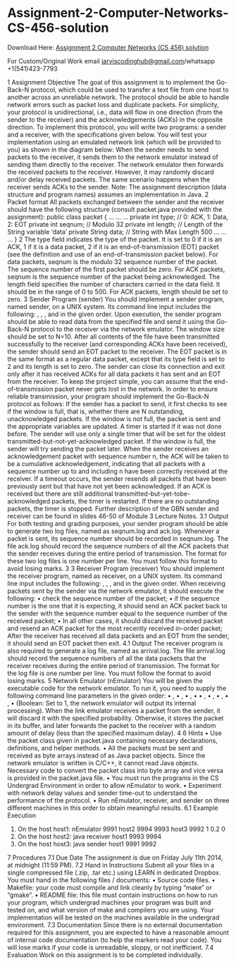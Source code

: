 # Assignment-2-Computer-Networks-CS-456-solution

Download Here: [Assignment 2 Computer Networks (CS 456) solution](https://jarviscodinghub.com/assignment/assignment-2-computernetworkscs-456-solution/)

For Custom/Original Work email jarviscodinghub@gmail.com/whatsapp +1(541)423-7793

1 Assignment Objective
The goal of this assignment is to implement the Go-Back-N protocol, which could be used to transfer a
text file from one host to another across an unreliable network. The protocol should be able to handle
network errors such as packet loss and duplicate packets. For simplicity, your protocol is unidirectional,
i.e., data will flow in one direction (from the sender to the receiver) and the acknowledgements (ACKs)
in the opposite direction. To implement this protocol, you will write two programs: a sender and a
receiver, with the specifications given below. You will test your implementation using an emulated
network link (which will be provided to you) as shown in the diagram below:
When the sender needs to send packets to the receiver, it sends them to the network emulator instead
of sending them directly to the receiver. The network emulator then forwards the received packets to
the receiver. However, it may randomly discard and/or delay received packets. The same scenario
happens when the receiver sends ACKs to the sender.
Note: The assignment description (data structure and program names) assumes an implementation in
Java.
2 Packet format
All packets exchanged between the sender and the receiver should have the following structure (consult
packet.java provided with the assignment):
public class packet {
… … …
private int type; // 0: ACK, 1: Data, 2: EOT
private int seqnum; // Modulo 32
private int length; // Length of the String variable ‘data’
private String data; // String with Max Length 500
… … …
}
2
The type field indicates the type of the packet. It is set to 0 if it is an ACK, 1 if it is a data packet, 2 if it is
an end-of-transmission (EOT) packet (see the definition and use of an end-of-transmission packet
below). For data packets, seqnum is the modulo 32 sequence number of the packet. The sequence
number of the first packet should be zero. For ACK packets, seqnum is the sequence number of the
packet being acknowledged. The length field specifies the number of characters carried in the data
field. It should be in the range of 0 to 500. For ACK packets, length should be set to zero.
3 Sender Program (sender)
You should implement a sender program, named sender, on a UNIX system. Its command line input
includes the following: , , , and in the given order.
Upon execution, the sender program should be able to read data from the specified file and send it
using the Go-Back-N protocol to the receiver via the network emulator. The window size should be set to
N=10. After all contents of the file have been transmitted successfully to the receiver (and
corresponding ACKs have been received), the sender should send an EOT packet to the receiver. The
EOT packet is in the same format as a regular data packet, except that its type field is set to 2 and its
length is set to zero. The sender can close its connection and exit only after it has received ACKs for all
data packets it has sent and an EOT from the receiver. To keep the project simple, you can assume that
the end-of-transmission packet never gets lost in the network.
In order to ensure reliable transmission, your program should implement the Go-Back-N protocol as
follows:
If the sender has a packet to send, it first checks to see if the window is full, that is, whether
there are N outstanding, unacknowledged packets. If the window is not full, the packet is sent and the
appropriate variables are updated. A timer is started if it was not done before. The sender will use only a
single timer that will be set for the oldest transmitted-but-not-yet-acknowledged packet. If the window
is full, the sender will try sending the packet later. When the sender receives an acknowledgement
packet with sequence number n, the ACK will be taken to be a cumulative acknowledgement, indicating
that all packets with a sequence number up to and including n have been correctly received at the
receiver. If a timeout occurs, the sender resends all packets that have been previously sent but that have
not yet been acknowledged. If an ACK is received but there are still additional transmitted-but-yet-tobe-acknowledged packets, the timer is restarted. If there are no outstanding packets, the timer is
stopped. Further description of the GBN sender and receiver can be found in slides 46-50 of Module 3
Lecture Notes.
3.1 Output
For both testing and grading purposes, your sender program should be able to generate two log files,
named as seqnum.log and ack.log. Whenever a packet is sent, its sequence number should be recorded
in seqnum.log. The file ack.log should record the sequence numbers of all the ACK packets that the
sender receives during the entire period of transmission. The format for these two log files is one
number per line. You must follow this format to avoid losing marks.
3
3 Receiver Program (receiver)
You should implement the receiver program, named as receiver, on a UNIX system. Its command line
input includes the following: , ,
, and
in the given order.
When receiving packets sent by the sender via the network emulator, it should execute the following:
• check the sequence number of the packet;
• if the sequence number is the one that it is expecting, it should send an ACK packet back to the
sender with the sequence number equal to the sequence number of the received packet;
• In all other cases, it should discard the received packet and resend an ACK packet for the most
recently received in-order packet;
After the receiver has received all data packets and an EOT from the sender, it should send an EOT
packet then exit.
4.1 Output
The receiver program is also required to generate a log file, named as arrival.log. The file arrival.log
should record the sequence numbers of all the data packets that the receiver receives during the entire
period of transmission. The format for the log file is one number per line. You must follow the format to
avoid losing marks.
5 Network Emulator (nEmulator)
You will be given the executable code for the network emulator. To run it, you need to supply the
following command line parameters in the given order:
• ,
• ,
• ,
•
• ,
• ,
• ,
• ,
• (Boolean: Set to 1, the network emulator will output its internal processing).
When the link emulator receives a packet from the sender, it will discard it with the specified
probability. Otherwise, it stores the packet in its buffer, and later forwards the packet to the receiver
with a random amount of delay (less than the specified maximum delay).
4
6 Hints • Use the packet class given in packet.java containing necessary declarations, definitions, and
helper methods.
• All the packets must be sent and received as byte arrays instead of as Java packet objects. Since
the network emulator is written in C/C++, it cannot read Java objects. Necessary code to convert the
packet class into byte array and vice versa is provided in the packet.java file.
• You must run the programs in the CS Undergrad Environment in order to allow nEmulator to
work.
• Experiment with network delay values and sender time-out to understand the performance of the
protocol.
• Run nEmulator, receiver, and sender on three different machines in this order to obtain
meaningful results.
6.1 Example Execution
1. On the host host1: nEmulator 9991 host2 9994 9993 host3 9992 1 0.2 0
2. On the host host2: java receiver host1 9993 9994
3. On the host host3: java sender host1 9991 9992 

7 Procedures
7.1 Due Date
The assignment is due on Friday July 11th 2014, at midnight (11:59 PM).
7.2 Hand in Instructions
Submit all your files in a single compressed file (.zip, .tar etc.) using LEARN in dedicated Dropbox.
You must hand in the following files / documents:
• Source code files.
• Makefile: your code must compile and link cleanly by typing “make” or “gmake”.
• README file: this file must contain instructions on how to run your program, which undergrad
machines your program was built and tested on, and what version of make and compilers you
are using.
Your implementation will be tested on the machines available in the undergrad environment.
7.3 Documentation
Since there is no external documentation required for this assignment, you are expected to have a
reasonable amount of internal code documentation (to help the markers read your code).
You will lose marks if your code is unreadable, sloppy, or not inefficient.
7.4 Evaluation
Work on this assignment is to be completed individually.
